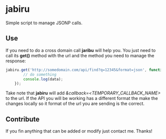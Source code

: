 # jabiru

Simple script to manage JSONP calls.


## Use
If you need to do a cross domain call **jaribu** will help you. You just need to call its **get()** method with the url and the method you need to manage the response:

```js
jabiru.get('http://somedomain.com/api/find?q=12345&format=json', function (data) {
        // do something
        console.log(data);
    });
```

Take note that **jabiru** will add *&callback=<TEMPORARY_CALLBACK_NAME>* to the url. If the API you will be working has a different format the make the changes locally so it format of the url you are sending is the correct.


## Contribute

If you fin anything that can be added or modify just contact me. Thanks!
